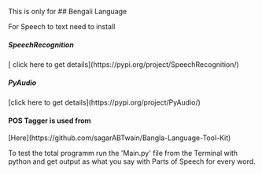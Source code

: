 This is only for ## Bengali Language

For Speech to text need to install
<h5>SpeechRecognition</h5> [ click here to get details](https://pypi.org/project/SpeechRecognition/)

<h5>PyAudio</h5> [click here to get details](https://pypi.org/project/PyAudio/)

<h4>POS Tagger is used from</h4> [Here](https://github.com/sagarABTwain/Bangla-Language-Tool-Kit)

To test the total programm run the 'Main.py' file from the Terminal with python and get output as what you say with Parts of Speech for every word.
